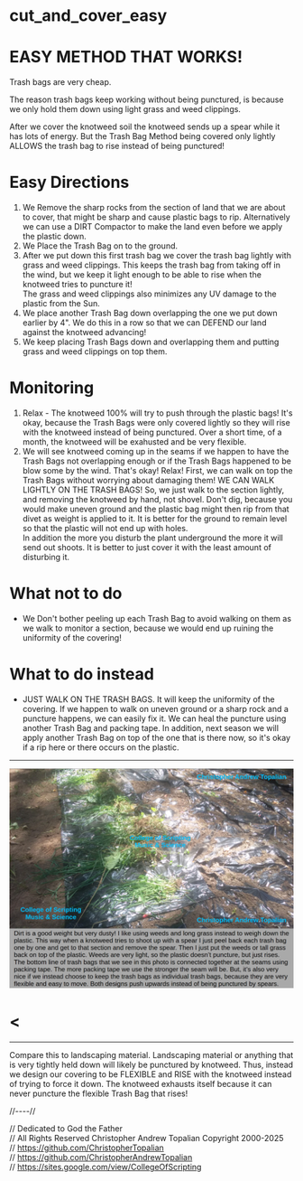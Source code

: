 # cut_and_cover_easy

# EASY METHOD THAT WORKS!
Trash bags are very cheap.

The reason trash bags keep working without being punctured, is because we only hold them down using light grass and weed clippings.  

After we cover the knotweed soil the knotweed sends up a spear while it has lots of energy. But the Trash Bag Method being covered only lightly ALLOWS the trash bag to rise instead of being punctured!  

# Easy Directions
1. We Remove the sharp rocks from the section of land that we are about to cover, that might be sharp and cause plastic bags to rip. Alternatively we can use a DIRT Compactor to make the land even before we apply the plastic down.  
2. We Place the Trash Bag on to the ground.  
3. After we put down this first trash bag we cover the trash bag lightly with grass and weed clippings. This keeps the trash bag from taking off in the wind, but we keep it light enough to be able to rise when the knotweed tries to puncture it!  
The grass and weed clippings also minimizes any UV damage to the plastic from the Sun.  
4. We place another Trash Bag down overlapping the one we put down earlier by 4". We do this in a row so that we can DEFEND our land against the knotweed advancing!  
5. We keep placing Trash Bags down and overlapping them and putting grass and weed clippings on top them.  

# Monitoring
1. Relax - The knotweed 100% will try to push through the plastic bags! It's okay, because the Trash Bags were only covered lightly so they will rise with the knotweed instead of being punctured. Over a short time, of a month, the knotweed will be exahusted and be very flexible.  
2. We will see knotweed coming up in the seams if we happen to have the Trash Bags not overlapping enough or if the Trash Bags happened to be blow some by the wind. That's okay! Relax! 
First, we can walk on top the Trash Bags without worrying about damaging them!
WE CAN WALK LIGHTLY ON THE TRASH BAGS!
So, we just walk to the section lightly, and removing the knotweed by hand, not shovel. Don't dig, because you would make uneven ground and the plastic bag might then rip from that divet as weight is applied to it. It is better for the ground to remain level so that the plastic will not end up with holes.  
In addition the more you disturb the plant underground the more it will send out shoots. It is better to just cover it with the least amount of disturbing it.  

# What not to do
* We Don't bother peeling up each Trash Bag to avoid walking on them as we walk to monitor a section, because we would end up ruining the uniformity of the covering!
# What to do instead
* JUST WALK ON THE TRASH BAGS. It will keep the uniformity of the covering. If we happen to walk on uneven ground or a sharp rock and a puncture happens, we can easily fix it. We can heal the puncture using another Trash Bag and packing tape. In addition, next season we will apply another Trash Bag on top of the one that is there now, so it's okay if a rip here or there occurs on the plastic.  

--- 

![plastic_trash_bags_covered_by_dirt_or_weeds](textures/plastic_trash_bags_covered_by_dirt_or_weeds.png)  

# < 

---

Compare this to landscaping material. Landscaping material or anything that is very tightly held down will likely be punctured by knotweed.
Thus, instead we design our covering to be FLEXIBLE and RISE with the knotweed instead of trying to force it down.  The knotweed exhausts itself because it can never puncture the flexible Trash Bag that rises! 


//----//

// Dedicated to God the Father  
// All Rights Reserved Christopher Andrew Topalian Copyright 2000-2025  
// https://github.com/ChristopherTopalian  
// https://github.com/ChristopherAndrewTopalian  
// https://sites.google.com/view/CollegeOfScripting

